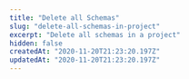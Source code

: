 ```yaml
---
title: "Delete all Schemas"
slug: "delete-all-schemas-in-project"
excerpt: "Delete all schemas in a project"
hidden: false
createdAt: "2020-11-20T21:23:20.197Z"
updatedAt: "2020-11-20T21:23:20.197Z"
---
```

